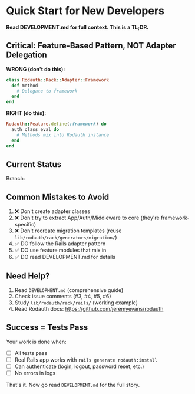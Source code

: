 # Quick Start for New Developers

**Read DEVELOPMENT.md for full context. This is a TL;DR.**

## Critical: Feature-Based Pattern, NOT Adapter Delegation

**WRONG (don't do this):**

```ruby
class Rodauth::Rack::Adapter::Framework
  def method
    # Delegate to framework
  end
end
```

**RIGHT (do this):**

```ruby
Rodauth::Feature.define(:framework) do
  auth_class_eval do
    # Methods mix into Rodauth instance
  end
end
```

## Current Status

Branch:

## Common Mistakes to Avoid

1. ❌ Don't create adapter classes
2. ❌ Don't try to extract App/Auth/Middleware to core (they're framework-specific)
3. ❌ Don't recreate migration templates (reuse `lib/rodauth/rack/generators/migration/`)
4. ✅ DO follow the Rails adapter pattern
5. ✅ DO use feature modules that mix in
6. ✅ DO read DEVELOPMENT.md for details

## Need Help?

1. Read `DEVELOPMENT.md` (comprehensive guide)
2. Check issue comments (#3, #4, #5, #6)
3. Study `lib/rodauth/rack/rails/` (working example)
4. Read Rodauth docs: <https://github.com/jeremyevans/rodauth>

## Success = Tests Pass

Your work is done when:

- [ ] All tests pass
- [ ] Real Rails app works with `rails generate rodauth:install`
- [ ] Can authenticate (login, logout, password reset, etc.)
- [ ] No errors in logs

That's it. Now go read `DEVELOPMENT.md` for the full story.
